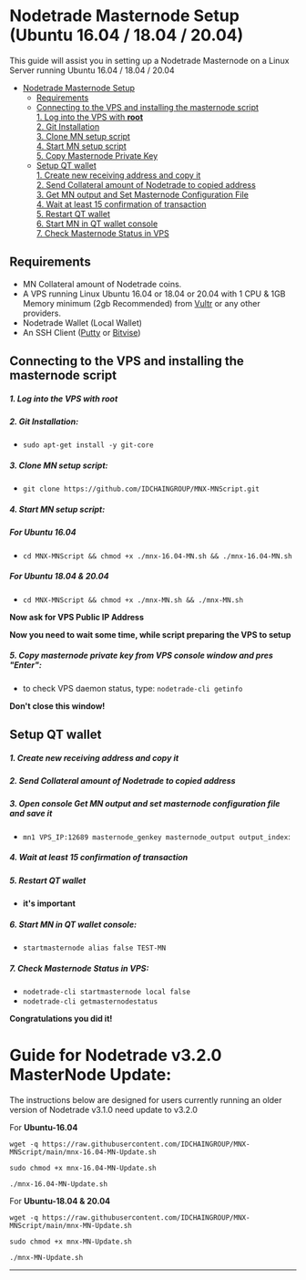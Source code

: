 # Nodetrade Masternode Setup (Ubuntu 16.04 / 18.04 / 20.04)
This guide will assist you in setting up a Nodetrade Masternode on a Linux Server running Ubuntu 16.04 / 18.04 / 20.04

- [Nodetrade Masternode Setup](#nodetrade-masternode-setup)  
  	* [Requirements](#requirements) 
  * [Connecting to the VPS and installing the masternode script](#Connecting-to-the-VPS-and-installing-the-masternode-script)  
         [1. Log into the VPS with **root**](#1-log-into-the-vps-with-root)  
         [2. Git Installation](#2-git-installation)  
         [3. Clone MN setup script](#3-clone-mn-setup-script)  
         [4. Start MN setup script](#4-start-mn-setup-script)  
         [5. Copy Masternode Private Key](#5-copy-masternode-private-key-from-vps-console-window-and-pres-enter)
  * [Setup QT wallet](#setup-qt-wallet)  
         [1. Create new receiving address and copy it](#1-create-new-receiving-address-and-copy-it)  
	 [2. Send Collateral amount of Nodetrade to copied address](#2-send-collateral-amount-of-nodetrade-to-copied-address)  
	 [3. Get MN output and Set Masternode Configuration File](#3-open-console-get-mn-output-and-set-masternode-configuration-file-and-save-it)  
	 [4. Wait at least 15 confirmation of transaction](#4-wait-at-least-15-confirmation-of-transaction)  
         [5. Restart QT wallet](#5-restart-qt-wallet)  
         [6. Start MN in QT wallet console](#6-start-mn-in-qt-wallet-console)  
	 [7. Check Masternode Status in VPS](#7-check-masternode-status-in-vps)  

## Requirements
- MN Collateral amount of Nodetrade coins.
- A VPS running Linux Ubuntu 16.04 or 18.04 or 20.04 with 1 CPU & 1GB Memory minimum (2gb Recommended) from [Vultr](https://www.vultr.com/?ref=8622028) or any other providers.
- Nodetrade Wallet (Local Wallet)
- An SSH Client (<a href="https://www.putty.org/" target="_blank">Putty</a> or <a href="https://dl.bitvise.com/BvSshClient-Inst.exe" target="_blank">Bitvise</a>)


## Connecting to the VPS and installing the masternode script

##### 1. Log into the VPS with **root**  

##### 2. Git Installation:  
- ```sudo apt-get install -y git-core```  

##### 3. Clone MN setup script: 
- ```git clone https://github.com/IDCHAINGROUP/MNX-MNScript.git```  

##### 4. Start MN setup script:
##### For Ubuntu 16.04
- ```cd MNX-MNScript && chmod +x ./mnx-16.04-MN.sh && ./mnx-16.04-MN.sh```
 
##### For Ubuntu 18.04 & 20.04
- ```cd MNX-MNScript && chmod +x ./mnx-MN.sh && ./mnx-MN.sh```


**Now ask for VPS Public IP Address** 

**Now you need to wait some time, while script preparing the VPS to setup**  
##### 5. Copy masternode private key from VPS console window and pres "Enter":


- to check VPS daemon status, type: ```nodetrade-cli getinfo```

**Don't close this window!** 	

## Setup QT wallet
##### 1. Create new receiving address and copy it

##### 2. Send Collateral amount of Nodetrade to copied address

##### 3. Open console Get MN output and set masternode configuration file and save it
- ```mn1 VPS_IP:12689 masternode_genkey masternode_output output_index```:

##### 4. Wait at least 15 confirmation of transaction

##### 5. Restart QT wallet  
- **it's important**

##### 6. Start MN in QT wallet console:
- ```startmasternode alias false TEST-MN```

##### 7. Check Masternode Status in VPS:
- ```nodetrade-cli startmasternode local false``` 
- ```nodetrade-cli getmasternodestatus```  

**Сongratulations you did it!**

# Guide for Nodetrade v3.2.0 MasterNode Update:
The instructions below are designed for users currently running an older version of Nodetrade v3.1.0 need update to v3.2.0

For **Ubuntu-16.04**
```
wget -q https://raw.githubusercontent.com/IDCHAINGROUP/MNX-MNScript/main/mnx-16.04-MN-Update.sh

sudo chmod +x mnx-16.04-MN-Update.sh

./mnx-16.04-MN-Update.sh

```


For **Ubuntu-18.04 & 20.04**
```
wget -q https://raw.githubusercontent.com/IDCHAINGROUP/MNX-MNScript/main/mnx-MN-Update.sh

sudo chmod +x mnx-MN-Update.sh

./mnx-MN-Update.sh
```

***
